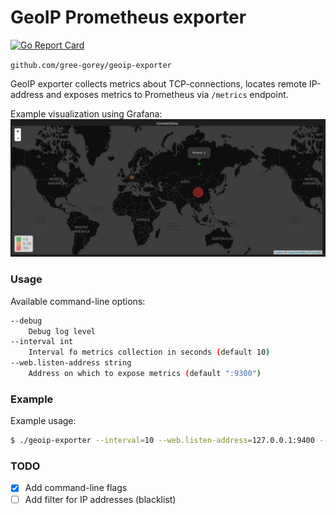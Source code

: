 # GeoIP Prometheus exporter

[![Go Report Card](https://goreportcard.com/badge/github.com/gree-gorey/geoip-exporter)](https://goreportcard.com/report/github.com/gree-gorey/geoip-exporter)

`github.com/gree-gorey/geoip-exporter`

GeoIP exporter collects metrics about TCP-connections, 
locates remote IP-address and exposes metrics to Prometheus 
via `/metrics` endpoint.

Example visualization using Grafana:
![map](https://raw.githubusercontent.com/gree-gorey/geoip-exporter/master/static/map.png "map")

### Usage

Available command-line options:
```bash
--debug
    Debug log level
--interval int
    Interval fo metrics collection in seconds (default 10)
--web.listen-address string
    Address on which to expose metrics (default ":9300")
```

### Example

Example usage:
```bash
$ ./geoip-exporter --interval=10 --web.listen-address=127.0.0.1:9400 --debug
```



### TODO

- [X] Add command-line flags
- [ ] Add filter for IP addresses (blacklist)
